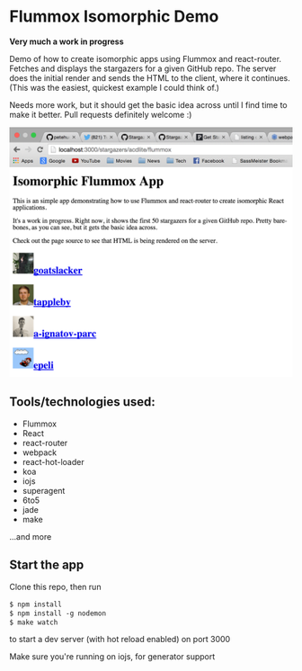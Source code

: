 # Flummox Isomorphic Demo

**Very much a work in progress**

Demo of how to create isomorphic apps using Flummox and react-router. Fetches and displays the stargazers for a given GitHub repo. The server does the initial render and sends the HTML to the client, where it continues. (This was the easiest, quickest example I could think of.)

Needs more work, but it should get the basic idea across until I find time to make it better. Pull requests definitely welcome :)

![Preview](preview.png)

## Tools/technologies used:

- Flummox
- React
- react-router
- webpack
- react-hot-loader
- koa
- iojs
- superagent
- 6to5
- jade
- make

...and more

## Start the app

Clone this repo, then run

```
$ npm install
$ npm install -g nodemon
$ make watch
```

to start a dev server (with hot reload enabled) on port 3000

Make sure you're running on iojs, for generator support
